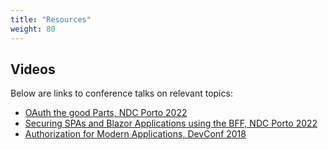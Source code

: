 ```yaml
---
title: "Resources"
weight: 80
---
```


## Videos
Below are links to conference talks on relevant topics:

* [OAuth the good Parts, NDC Porto 2022](https://www.youtube.com/watch?v=Ps8ep-glDfc)
* [Securing SPAs and Blazor Applications using the BFF, NDC Porto 2022](https://www.youtube.com/watch?v=xzRhabmlc8M)
* [Authorization for Modern Applications, DevConf 2018](https://www.youtube.com/watch?v=Dlrf85NTuAU)
